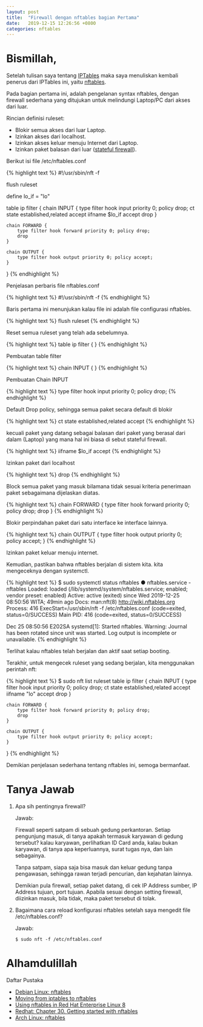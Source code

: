 ```yaml
---
layout: post
title:  "Firewall dengan nftables bagian Pertama"
date:   2019-12-15 12:26:56 +0800
categories: nftables
---
```


# Bismillah,

Setelah tulisan saya tentang [IPTables](https://muntaza.github.io/linux/2019/10/19/iptables.html) maka saya
menuliskan kembali penerus dari IPTables ini,
yaitu [nftables](https://wiki.nftables.org/wiki-nftables/index.php/Main_Page).

Pada bagian pertama ini, adalah pengelanan syntax nftables, dengan firewall sederhana yang ditujukan
untuk melindungi Laptop/PC dari akses dari luar.

Rincian definisi ruleset:
- Blokir semua akses dari luar Laptop.
- Izinkan akses dari localhost.
- Izinkan akses keluar menuju Internet dari Laptop.
- Izinkan paket balasan dari luar ([stateful firewall](https://en.wikipedia.org/wiki/Stateful_firewall)).

Berikut isi file /etc/nftables.conf

{% highlight text %}
#!/usr/sbin/nft -f

flush ruleset

define lo_if  = "lo"

table ip filter {
	chain INPUT {
		type filter hook input priority 0; policy drop;
		ct state established,related accept
		iifname $lo_if accept
		drop
	}

	chain FORWARD {
		type filter hook forward priority 0; policy drop;
		drop
	}

	chain OUTPUT {
		type filter hook output priority 0; policy accept;
	}
}
{% endhighlight %}

Penjelasan perbaris file nftables.conf

{% highlight text %}
#!/usr/sbin/nft -f
{% endhighlight %}

Baris pertama ini menunjukan kalau file ini adalah file configurasi nftables.

{% highlight text %}
flush ruleset
{% endhighlight %}

Reset semua ruleset yang telah ada sebelumnya.

{% highlight text %}
table ip filter {
}
{% endhighlight %}

Pembuatan table filter

{% highlight text %}
	chain INPUT {
	}
{% endhighlight %}

Pembuatan Chain INPUT

{% highlight text %}
		type filter hook input priority 0; policy drop;
{% endhighlight %}

Default Drop policy, sehingga semua paket secara default di blokir

{% highlight text %}
		ct state established,related accept
{% endhighlight %}

kecuali paket yang datang sebagai balasan dari paket yang berasal dari
dalam (Laptop) yang mana hal ini biasa di sebut
stateful firewall.

{% highlight text %}
		iifname $lo_if accept
{% endhighlight %}

Izinkan paket dari localhost

{% highlight text %}
		drop
{% endhighlight %}

Block semua paket yang masuk bilamana tidak sesuai kriteria penerimaan paket
sebagaimana dijelaskan diatas.

{% highlight text %}
	chain FORWARD {
		type filter hook forward priority 0; policy drop;
		drop
	}
{% endhighlight %}

Blokir perpindahan paket dari satu interface ke interface lainnya.

{% highlight text %}
	chain OUTPUT {
		type filter hook output priority 0; policy accept;
	}
{% endhighlight %}

Izinkan paket keluar menuju internet.

Kemudian, pastikan bahwa nftables berjalan di sistem kita. kita
mengeceknya dengan systemctl.

{% highlight text %}
$ sudo systemctl status nftables
● nftables.service - nftables
   Loaded: loaded (/lib/systemd/system/nftables.service; enabled; vendor preset: enabled)
   Active: active (exited) since Wed 2019-12-25 08:50:56 WITA; 49min ago
     Docs: man:nft(8)
           http://wiki.nftables.org
  Process: 416 ExecStart=/usr/sbin/nft -f /etc/nftables.conf (code=exited, status=0/SUCCESS)
 Main PID: 416 (code=exited, status=0/SUCCESS)

Dec 25 08:50:56 E202SA systemd[1]: Started nftables.
Warning: Journal has been rotated since unit was started. Log output is incomplete or unavailable.
{% endhighlight %}

Terlihat kalau nftables telah berjalan dan aktif saat setiap booting.

Terakhir, untuk mengecek ruleset yang sedang berjalan, kita menggunakan
perintah nft:

{% highlight text %}
$ sudo nft list ruleset
table ip filter {
	chain INPUT {
		type filter hook input priority 0; policy drop;
		ct state established,related accept
		iifname "lo" accept
		drop
	}

	chain FORWARD {
		type filter hook forward priority 0; policy drop;
		drop
	}

	chain OUTPUT {
		type filter hook output priority 0; policy accept;
	}
}
{% endhighlight %}

Demikian penjelasan sederhana tentang nftables ini, semoga bermanfaat.

# Tanya Jawab

1.  Apa sih pentingnya firewall?

    Jawab:

    Firewall seperti satpam di sebuah gedung perkantoran. Setiap
    pengunjung masuk, di tanya apakah termasuk karyawan di gedung
    tersebut? kalau karyawan, perlihatkan ID Card anda, kalau bukan
    karyawan, di tanya apa keperluannya, surat tugas nya, dan lain
    sebagainya.

    Tanpa satpam, siapa saja bisa masuk dan keluar gedung tanpa
    pengawasan, sehingga rawan terjadi pencurian, dan kejahatan
    lainnya.

    Demikian pula firewall, setiap paket datang, di cek IP Address
    sumber, IP Address tujuan, port tujuan. Apabila sesuai dengan
    setting firewall, diizinkan masuk, bila tidak, maka paket tersebut
    di tolak.

1.  Bagaimana cara reload konfigurasi nftables setelah saya mengedit
    file /etc/nftables.conf?

    Jawab:

    ```text
    $ sudo nft -f /etc/nftables.conf
    ```

# Alhamdulillah


Daftar Pustaka
- [Debian Linux: nftables](https://wiki.debian.org/nftables)
- [Moving from iptables to nftables](https://wiki.nftables.org/wiki-nftables/index.php/Moving_from_iptables_to_nftables)
- [Using nftables in Red Hat Enterprise Linux 8](https://www.redhat.com/en/blog/using-nftables-red-hat-enterprise-linux-8)
- [Redhat: Chapter 30. Getting started with nftables](https://access.redhat.com/documentation/en-us/red_hat_enterprise_linux/8/html/configuring_and_managing_networking/getting-started-with-nftables_configuring-and-managing-networking)
- [Arch Linux: nftables](https://wiki.archlinux.org/index.php/Nftables)
